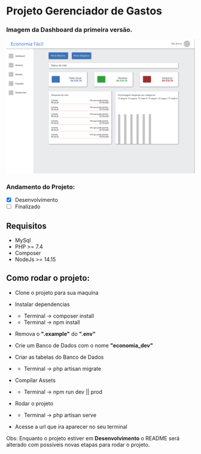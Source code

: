 # Projeto Gerenciador de Gastos

### Imagem da Dashboard da primeira versão.

![Preview](https://github.com/brunosann/dev-economy/blob/master/dashboard.png?raw=true)

### Andamento do Projeto:

-   [x] Desenvolvimento
-   [ ] Finalizado

## Requisitos

-   MySql
-   PHP >= 7.4
-   Composer
-   NodeJs >= 14.15

## Como rodar o projeto:

-   Clone o projeto para sua maquina

-   Instalar dependencias
-   -   Terminal -> composer install
-   -   Terminal -> npm install

-   Remova o **".example"** do **".env"**

-   Crie um Banco de Dados com o nome **"economia_dev"**

-   Criar as tabelas do Banco de Dados
-   -   Terminal -> php artisan migrate

-   Compilar Assets
-   -   Terminal -> npm run dev || prod

-   Rodar o projeto
-   -   Terminal -> php artisan serve

-   Acesse a url que ira aparecer no seu terminal

Obs: Enquanto o projeto estiver em **Desenvolvimento** o README será alterado com possíveis novas etapas para rodar o projeto.
